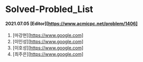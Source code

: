 # Solved-Probled_List

#### 2021.07.05 [Editor][https://www.acmicpc.net/problem/1406]
  1. [마강현][https://www.google.com]
  2. [이인성][https://www.google.com]
  3. [이호성][https://www.google.com]
  4. [최주은][https://www.google.com]
